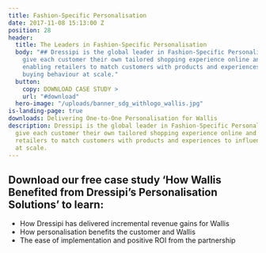 ```yaml
---
title: Fashion-Specific Personalisation
date: 2017-11-08 15:13:00 Z
position: 28
header:
  title: The Leaders in Fashion-Specific Personalisation
  body: "## Dressipi is the global leader in Fashion-Specific Personalisation. We
    give each customer their own tailored shopping experience online and instore,
    enabling retailers to match customers with products and experiences to influence
    buying behaviour at scale."
  button:
    copy: DOWNLOAD CASE STUDY >
    url: "#download"
  hero-image: "/uploads/banner_sdg_withlogo_wallis.jpg"
is-landing-page: true
downloads: Delivering One-to-One Personalisation for Wallis
description: Dressipi is the global leader in Fashion-Specific Personalisation. We
  give each customer their own tailored shopping experience online and instore, enabling
  retailers to match customers with products and experiences to influence buying behaviour
  at scale.
---
```


## Download our free case study ‘How Wallis Benefited from Dressipi’s Personalisation Solutions’ to learn:

* How Dressipi has delivered incremental revenue gains for Wallis
* How personalisation benefits the customer and Wallis
* The ease of implementation and positive ROI from the partnership
